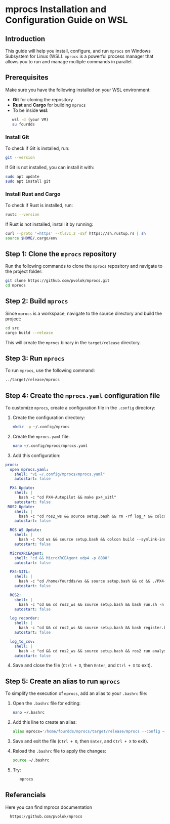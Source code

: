 
# mprocs Installation and Configuration Guide on WSL

## Introduction

This guide will help you install, configure, and run `mprocs` on Windows Subsystem for Linux (WSL). `mprocs` is a powerful process manager that allows you to run and manage multiple commands in parallel.

## Prerequisites

Make sure you have the following installed on your WSL environment:
- **Git** for cloning the repository
- **Rust** and **Cargo** for building `mprocs`
- To be inside **wsl**:
```bash
   wsl -d (your VM)
   su fourdds
```

### Install Git

To check if Git is installed, run:
```bash
git --version
```
If Git is not installed, you can install it with:
```bash
sudo apt update
sudo apt install git
```

### Install Rust and Cargo

To check if Rust is installed, run:
```bash
rustc --version
```
If Rust is not installed, install it by running:
```bash
curl --proto '=https' --tlsv1.2 -sSf https://sh.rustup.rs | sh
source $HOME/.cargo/env
```

## Step 1: Clone the `mprocs` repository

Run the following commands to clone the `mprocs` repository and navigate to the project folder:
```bash
git clone https://github.com/pvolok/mprocs.git
cd mprocs
```

## Step 2: Build `mprocs`

Since `mprocs` is a workspace, navigate to the source directory and build the project:
```bash
cd src
cargo build --release
```

This will create the `mprocs` binary in the `target/release` directory.

## Step 3: Run `mprocs`

To run `mprocs`, use the following command:
```bash
../target/release/mprocs
```

## Step 4: Create the `mprocs.yaml` configuration file

To customize `mprocs`, create a configuration file in the `.config` directory:

1. Create the configuration directory:
   ```bash
   mkdir -p ~/.config/mprocs
   ```

2. Create the `mprocs.yaml` file:
   ```bash
   nano ~/.config/mprocs/mprocs.yaml
   ```

3. Add this configuration:
```yaml
procs:
  open mprocs.yaml:
    shell: "vi ~/.config/mprocs/mprocs.yaml"
    autostart: false

  PX4 Update:
    shell: |
      bash -c "cd PX4-Autopilot && make px4_sitl"
    autostart: false
 ROS2 Update:
    shell: |
      bash -c "cd ros2_ws && source setup.bash && rm -rf log_* && colcon build"
    autostart: false

  ROS WS Update:
    shell: |
      bash -c "cd ws && source setup.bash && colcon build --symlink-install"
    autostart: false

  MicroXRCEAgent:
    shell: "cd && MicroXRCEAgent udp4 -p 8888"
    autostart: false

  PX4-SITL:
    shell: |
      bash -c "cd /home/fourdds/ws && source setup.bash && cd && ./PX4-Autopilot/Tools/simulation/gazebo-classic/sitl_multiple_run.sh -n 3 -m iris -t 2 -w find_targets"
    autostart: false

  ROS2:
    shell: |
      bash -c "cd && cd ros2_ws && source setup.bash && bash run.sh -n 3 -m iris"
    autostart: false

  log recorder:
    shell: |
      bash -c "cd && cd ros2_ws && source setup.bash && bash register.bash"
    autostart: false

  log_to_csv:
    shell: |
      bash -c "cd && cd ros2_ws && source setup.bash && ros2 run analysis ConvertToCSV $(ls log_*/log_*_0.db3) && rm -rf log_*"
    autostart: false

   ```

4. Save and close the file (`Ctrl + O`, then `Enter`, and `Ctrl + X` to exit).

## Step 5: Create an alias to run `mprocs`

To simplify the execution of `mprocs`, add an alias to your `.bashrc` file:

1. Open the `.bashrc` file for editing:
   ```bash
   nano ~/.bashrc
   ```

2. Add this line to create an alias:
   ```bash
   alias mprocs='/home/fourdds/mprocs/target/release/mprocs --config ~/.config/mprocs/mprocs.yaml'
   ```

3. Save and exit the file (`Ctrl + O`, then `Enter`, and `Ctrl + X` to exit).

4. Reload the `.bashrc` file to apply the changes:
   ```bash
   source ~/.bashrc
   ```

5. Try:
   ```bash
      mprocs
   ```

## Referancials
Here you can find mprocs documentation
 ```bash
   https://github.com/pvolok/mprocs
 ```


